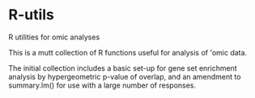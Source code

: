 # R-utils
R utilities for omic analyses

This is a mutt collection of R functions useful for analysis of 'omic data.

The initial collection includes a basic set-up for gene set enrichment analysis by hypergeometric p-value of overlap, and an amendment to summary.lm() for use with a large number of responses.
